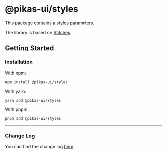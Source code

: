 # @pikas-ui/styles

This package contains a styles parameters.

The library is based on [Stitches](https://stitches.dev/).

## Getting Started
### Installation

With npm:

```
npm install @pikas-ui/styles
```

With yarn:

```
yarn add @pikas-ui/styles
```

With pnpm:

```
pnpm add @pikas-ui/styles
```

---

### Change Log
You can find the change log [here](CHANGELOG.md).